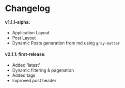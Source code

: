 # Changelog

#### v1.1.1-alpha:
- Application Layout
- Post Layout
- Dynamic Posts generation from md using `gray-matter`

#### v2.1.1: first-release:
- Added 'latest'
- Dynamic filtering & pagenation
- Added tags
- Improved post header

